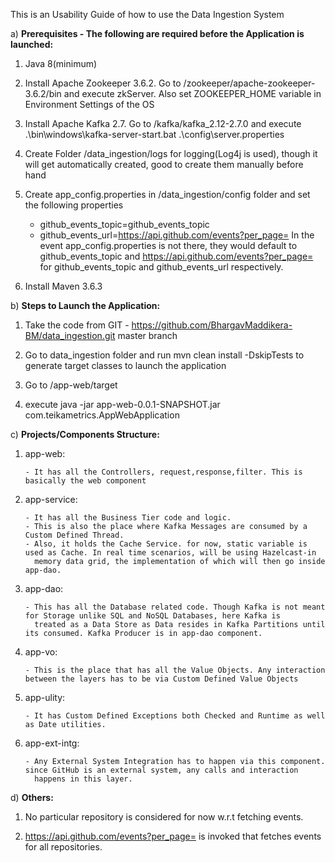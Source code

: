 This is an Usability Guide of how to use the Data Ingestion System

a) **Prerequisites - The following are required before the Application is launched:**

1) Java 8(minimum)

2) Install Apache Zookeeper 3.6.2. Go to /zookeeper/apache-zookeeper-3.6.2/bin and execute zkServer. Also set ZOOKEEPER_HOME variable in Environment Settings of the OS

3) Install Apache Kafka 2.7. Go to /kafka/kafka_2.12-2.7.0 and execute .\bin\windows\kafka-server-start.bat .\config\server.properties

4) Create Folder /data_ingestion/logs for logging(Log4j is used), though it will get automatically created, good to create them manually before hand

5) Create app_config.properties in /data_ingestion/config folder and set the following properties
	- github_events_topic=github_events_topic
	- github_events_url=https://api.github.com/events?per_page=
In the event app_config.properties is not there, they would default to github_events_topic and https://api.github.com/events?per_page= for github_events_topic and github_events_url respectively.

6) Install Maven 3.6.3


b) **Steps to Launch the Application:**

1) Take the code from GIT - https://github.com/BhargavMaddikera-BM/data_ingestion.git master branch

2) Go to data_ingestion folder and run mvn clean install -DskipTests to generate target classes to launch the application

3) Go to /app-web/target

4) execute java -jar app-web-0.0.1-SNAPSHOT.jar com.teikametrics.AppWebApplication


c) **Projects/Components Structure:**

1) app-web: 

       - It has all the Controllers, request,response,filter. This is basically the web component
	   
2) app-service:
 
       - It has all the Business Tier code and logic. 
	   - This is also the place where Kafka Messages are consumed by a Custom Defined Thread. 
	   - Also, it holds the Cache Service. for now, static variable is used as Cache. In real time scenarios, will be using Hazelcast-in
         memory data grid, the implementation of which will then go inside app-dao.
		 
3) app-dao: 

       - This has all the Database related code. Though Kafka is not meant for Storage unlike SQL and NoSQL Databases, here Kafka is 
	     treated as a Data Store as Data resides in Kafka Partitions until its consumed. Kafka Producer is in app-dao component.
		 
4) app-vo:

	   - This is the place that has all the Value Objects. Any interaction between the layers has to be via Custom Defined Value Objects
	   
5) app-ulity: 

	   - It has Custom Defined Exceptions both Checked and Runtime as well as Date utilities.
	   
6) app-ext-intg: 

	   - Any External System Integration has to happen via this component. since GitHub is an external system, any calls and interaction 
	     happens in this layer.


d) **Others:**

1) No particular repository is considered for now w.r.t fetching events.

2) https://api.github.com/events?per_page= is invoked that fetches events for all repositories.
